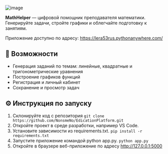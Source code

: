 
![image](https://github.com/user-attachments/assets/13629065-23e0-4fc1-9488-3faa647011b5)

**MathHelper** — цифровой помощник преподавателя математики.  
Генерируйте задачи, стройте графики и облегчайте подготовку к занятиям.

Приложение доступно по адресу:
https://lera53rus.pythonanywhere.com/


## 🚀 Возможности

- Генерация заданий по темам: линейные, квадратные и тригонометрические уравнения
- Построение графиков функций
- Регистрация и личный кабинет
- Сохранение и просмотр задач

## ⚙️ Инструкция по запуску

1. Склонируйте код с репозитория
`git clone https://github.com/NonsmeNo/EdicationPlatform.git`
2. Откройте проект в среде разработки, например VS Code.
3. Установите зависимости из requirements.txt.
`pip install -r requirements.txt`
4. Запустите приложение командой python app.py.
`python app.py`
5. Откройте в браузере веб-приложение по адресу http://127.0.0.1:5000
